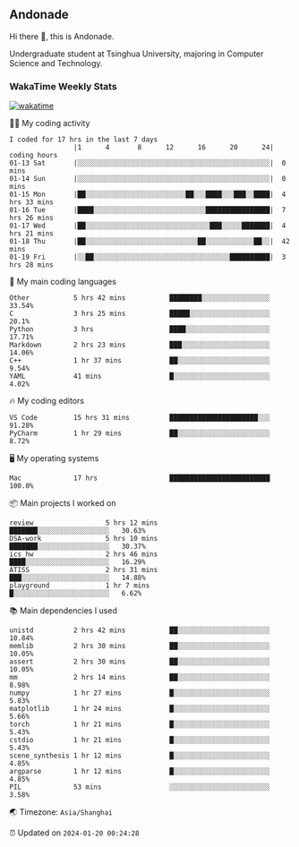 ## Andonade

Hi there 👋, this is Andonade.

Undergraduate student at Tsinghua University, majoring in Computer Science and Technology.

### WakaTime Weekly Stats

[![wakatime](https://wakatime.com/badge/user/018bd8cc-ca3d-4a3e-a11d-74879d0e0c99.svg)](https://wakatime.com/@018bd8cc-ca3d-4a3e-a11d-74879d0e0c99)

🧑‍💻 My coding activity 

```text
I coded for 17 hrs in the last 7 days
          		|1      4       8      12      16      20      24|	coding hours
01-13 Sat		|░░░░░░░░░░░░░░░░░░░░░░░░░░░░░░░░░░░░░░░░░░░░░░░░|	0 mins
01-14 Sun		|░░░░░░░░░░░░░░░░░░░░░░░░░░░░░░░░░░░░░░░░░░░░░░░░|	0 mins
01-15 Mon		|██░░░░░░░░░░░░░░░░░░░░░░░░░██░░░████░░░███░░████|	4 hrs 33 mins
01-16 Tue		|████░░░░░░░░░░░░░░░░░░░░░░░░░░░░████████████████|	7 hrs 26 mins
01-17 Wed		|██░░░░░░░░░░░░░░░░░░░░░░░░░░░░░░░███░░░░░███████|	4 hrs 21 mins
01-18 Thu		|██░░░░░░░░░░░░░░░░░░░░░░░░░░░░██░░░░░░░░░░░░██░░|	42 mins
01-19 Fri		|░░██░░░░░░░░░░░░░░░░░░░░░░░░░░░░░░░░░░██████████|	3 hrs 28 mins
```

🌱 My main coding languages 

```text
Other          	5 hrs 42 mins       	████████░░░░░░░░░░░░░░░░░	33.54%
C              	3 hrs 25 mins       	█████░░░░░░░░░░░░░░░░░░░░	20.1%
Python         	3 hrs               	████░░░░░░░░░░░░░░░░░░░░░	17.71%
Markdown       	2 hrs 23 mins       	███░░░░░░░░░░░░░░░░░░░░░░	14.06%
C++            	1 hr 37 mins        	██░░░░░░░░░░░░░░░░░░░░░░░	9.54%
YAML           	41 mins             	█░░░░░░░░░░░░░░░░░░░░░░░░	4.02%
```

🔥 My coding editors 

```text
VS Code        	15 hrs 31 mins      	██████████████████████░░░	91.28%
PyCharm        	1 hr 29 mins        	██░░░░░░░░░░░░░░░░░░░░░░░	8.72%
```

🖥️ My operating systems 

```text
Mac            	17 hrs              	█████████████████████████	100.0%
```

📦 Main projects I worked on 

```text
review              	5 hrs 12 mins       	███████░░░░░░░░░░░░░░░░░░	30.63%
DSA-work            	5 hrs 10 mins       	███████░░░░░░░░░░░░░░░░░░	30.37%
ics_hw              	2 hrs 46 mins       	████░░░░░░░░░░░░░░░░░░░░░	16.29%
ATISS               	2 hrs 31 mins       	███░░░░░░░░░░░░░░░░░░░░░░	14.88%
playground          	1 hr 7 mins         	█░░░░░░░░░░░░░░░░░░░░░░░░	6.62%
```

📚 Main dependencies I used 

```text
unistd         	2 hrs 42 mins       	██░░░░░░░░░░░░░░░░░░░░░░░	10.84%
memlib         	2 hrs 30 mins       	██░░░░░░░░░░░░░░░░░░░░░░░	10.05%
assert         	2 hrs 30 mins       	██░░░░░░░░░░░░░░░░░░░░░░░	10.05%
mm             	2 hrs 14 mins       	██░░░░░░░░░░░░░░░░░░░░░░░	8.98%
numpy          	1 hr 27 mins        	█░░░░░░░░░░░░░░░░░░░░░░░░	5.83%
matplotlib     	1 hr 24 mins        	█░░░░░░░░░░░░░░░░░░░░░░░░	5.66%
torch          	1 hr 21 mins        	█░░░░░░░░░░░░░░░░░░░░░░░░	5.43%
cstdio         	1 hr 21 mins        	█░░░░░░░░░░░░░░░░░░░░░░░░	5.43%
scene_synthesis	1 hr 12 mins        	█░░░░░░░░░░░░░░░░░░░░░░░░	4.85%
argparse       	1 hr 12 mins        	█░░░░░░░░░░░░░░░░░░░░░░░░	4.85%
PIL            	53 mins             	░░░░░░░░░░░░░░░░░░░░░░░░░	3.58%
```

🌏 Timezone: `Asia/Shanghai`

⏰ Updated on `2024-01-20 00:24:28`
